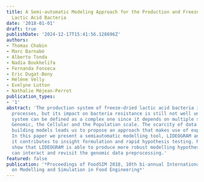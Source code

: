 ```yaml
---
title: A Semi-automatic Modeling Approach for the Production and Freeze-drying of
  Lactic Acid Bacteria
date: '2018-01-01'
draft: true
publishDate: '2024-12-17T15:41:56.128696Z'
authors:
- Thomas Chabin
- Marc Barnabé
- Alberto Tonda
- Nadia Boukhelifa
- Fernanda Fonseca
- Eric Dugat-Bony
- Hélène Velly
- Evelyne Lutton
- Nathalie Méjean-Perrot
publication_types:
- '1'
abstract: 'The production system of freeze-dried lactic acid bacteria involves several
  processes, but its impact on bacteria resistance is still not well understood. This
  system can be defined as a complex one since it depends on multiple scales: the
  Genomic, the Cellular and the Population scale. The scarcity of data available for
  building models leads us to propose an approach that makes use of expert knowledge.
  In this paper we present a semiautomatic modelling tool, LIDEOGRAM and discuss how
  it contributes to insight formulation and rapid hypothesis testing. New results
  show that LIDEOGRAM is able to produce more robust modelling hypotheses when experts
  can interact and revisit the genomic data preprocessing.'
featured: false
publication: '*Proceedings of FoodSIM 2018, 10th bi-annual International Conference
  on Modelling and Simulation in Food Engineering*'
---
```



